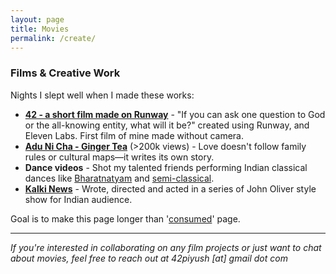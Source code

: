 ```yaml
---
layout: page
title: Movies
permalink: /create/
---
```


### Films & Creative Work

Nights I slept well when I made these works:

- **[42 - a short film made on Runway](https://youtu.be/_baZAf1MIjs)** - "If you can ask one question to God or the all-knowing entity, what will it be?" created using Runway, and Eleven Labs. First film of mine made without camera. 
- **[Adu Ni Cha - Ginger Tea](https://www.youtube.com/watch?v=l87Y35H2XRE)**  (>200k views) - Love doesn't follow family rules or cultural maps—it writes its own story.
- **Dance videos** - Shot my talented friends performing Indian classical dances like [Bharatnatyam](https://www.youtube.com/watch?v=bHui4yIOACI) and [semi-classical](https://www.youtube.com/watch?v=WSQmnPxrkK4).
- **[Kalki News](https://youtu.be/8T0qC74lA9I)** - Wrote, directed and acted in a series of John Oliver style show for Indian audience.

Goal is to make this page longer than '[consumed](https://piyush42.github.io/hello/goodreads/)' page.

---

*If you're interested in collaborating on any film projects or just want to chat about movies, feel free to reach out at 42piyush [at] gmail dot com*
